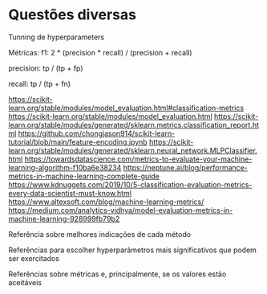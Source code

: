 # Questões diversas

Tunning de hyperparameters

Métricas:
f1: 2 * (precision * recall) / (precision + recall)

precision: tp / (tp + fp)

recall: tp / (tp + fn)

https://scikit-learn.org/stable/modules/model_evaluation.html#classification-metrics
https://scikit-learn.org/stable/modules/model_evaluation.html
https://scikit-learn.org/stable/modules/generated/sklearn.metrics.classification_report.html
https://github.com/chongjason914/scikit-learn-tutorial/blob/main/feature-encoding.ipynb
https://scikit-learn.org/stable/modules/generated/sklearn.neural_network.MLPClassifier.html
https://towardsdatascience.com/metrics-to-evaluate-your-machine-learning-algorithm-f10ba6e38234
https://neptune.ai/blog/performance-metrics-in-machine-learning-complete-guide
https://www.kdnuggets.com/2019/10/5-classification-evaluation-metrics-every-data-scientist-must-know.html
https://www.altexsoft.com/blog/machine-learning-metrics/
https://medium.com/analytics-vidhya/model-evaluation-metrics-in-machine-learning-928999fb79b2

Referência sobre melhores indicações de cada método

Referências para escolher hyperparâmetros mais significativos que podem ser exercitados
 
Referências sobre métricas e, principalmente, se os valores estão aceitáveis



